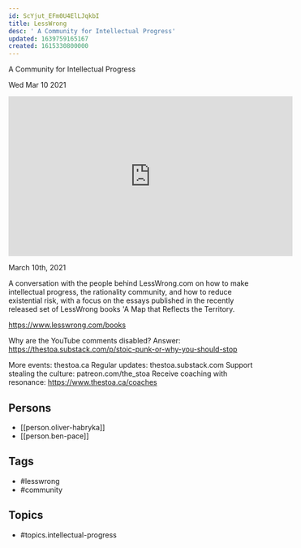 ```yaml
---
id: ScYjut_EFm0U4ElLJqkbI
title: LessWrong
desc: ' A Community for Intellectual Progress'
updated: 1639759165167
created: 1615330800000
---
```



 A Community for Intellectual Progress

Wed Mar 10 2021

<iframe width="560" height="315" src="https://www.youtube.com/embed/Dhyg5dp0QSs" title="LessWrong: A Community for Intellectual Progress w/ Oliver Habryka and Ben Pace" frameborder="0" allow="accelerometer; autoplay; clipboard-write; encrypted-media; gyroscope; picture-in-picture" allowfullscreen ></iframe>

March 10th, 2021

A conversation with the people behind LessWrong.com on how to make intellectual progress, the rationality community, and how to reduce existential risk, with a focus on the essays published in the recently released set of LessWrong books 'A Map that Reflects the Territory.

https://www.lesswrong.com/books

Why are the YouTube comments disabled? Answer: https://thestoa.substack.com/p/stoic-punk-or-why-you-should-stop

More events: thestoa.ca
Regular updates: thestoa.substack.com
Support stealing the culture: patreon.com/the_stoa
Receive coaching with resonance: https://www.thestoa.ca/coaches

## Persons

- [[person.oliver-habryka]]
- [[person.ben-pace]]

## Tags

- #lesswrong
- #community

## Topics

- #topics.intellectual-progress

